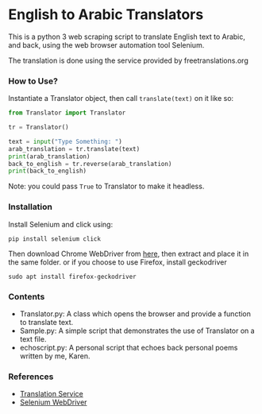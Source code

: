 # English to Arabic Translators

This is a python 3 web scraping script to translate English text to Arabic,
and back,
using the web browser automation tool Selenium.

The translation is done using the service provided by freetranslations.org


### How to Use?

Instantiate a Translator object, then call `translate(text)` on it like so:

```python
from Translator import Translator

tr = Translator()

text = input("Type Something: ")
arab_translation = tr.translate(text)
print(arab_translation)
back_to_english = tr.reverse(arab_translation)
print(back_to_english)
```

Note: you could pass `True` to Translator to make it headless.


### Installation

Install Selenium and click using:

```
pip install selenium click
```

Then download Chrome WebDriver from
[here](https://chromedriver.storage.googleapis.com/index.html?path=2.46/),
then extract and place it in the same folder.
or if you choose to use Firefox, install geckodriver

```
sudo apt install firefox-geckodriver
```


### Contents

- Translator.py: A class which opens the browser and provide a function to translate text.
- Sample.py: A simple script that demonstrates the use of Translator on a text file.
- echoscript.py: A personal script that echoes back personal poems written by me, Karen.

### References

- [Translation Service](https://www.freetranslations.org/english-to-arabic-translation.html)
- [Selenium WebDriver](https://selenium-python.readthedocs.io)
